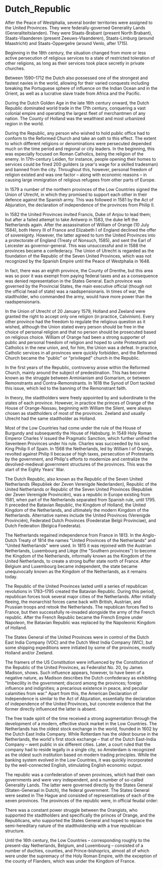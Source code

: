 # Dutch_Republic

After the Peace of Westphalia, several border territories were assigned to the United Provinces. They were federally-governed Generality Lands (Generaliteitslanden). They were Staats-Brabant (present North Brabant), Staats-Vlaanderen (present Zeeuws-Vlaanderen), Staats-Limburg (around Maastricht) and Staats-Oppergelre (around Venlo, after 1715).

Beginning in the 18th century, the situation changed from more or less active persecution of religious services to a state of restricted toleration of other religions, as long as their services took place secretly in private churches.

Between 1590–1712 the Dutch also possessed one of the strongest and fastest navies in the world, allowing for their varied conquests including breaking the Portuguese sphere of influence on the Indian Ocean and in the Orient, as well as a lucrative slave trade from Africa and the Pacific.

During the Dutch Golden Age in the late 16th century onward, the Dutch Republic dominated world trade in the 17th century, conquering a vast colonial empire and operating the largest fleet of merchantmen of any nation. The County of Holland was the wealthiest and most urbanized region in the world.

During the Republic, any person who wished to hold public office had to conform to the Reformed Church and take an oath to this effect. The extent to which different religions or denominations were persecuted depended much on the time period and regional or city leaders. In the beginning, this was especially focused on Roman Catholics, being the religion of the enemy. In 17th-century Leiden, for instance, people opening their homes to services could be fined 200 guilders (a year's wage for a skilled tradesman) and banned from the city. Throughout this, however, personal freedom of religion existed and was one factor – along with economic reasons – in causing large immigration of religious refugees from other parts of Europe.

In 1579 a number of the northern provinces of the Low Countries signed the Union of Utrecht, in which they promised to support each other in their defence against the Spanish army. This was followed in 1581 by the Act of Abjuration, the declaration of independence of the provinces from Philip II.

In 1582 the United Provinces invited Francis, Duke of Anjou to lead them; but after a failed attempt to take Antwerp in 1583, the duke left the Netherlands again. After the assassination of William of Orange (10 July 1584), both Henry III of France and Elizabeth I of England declined the offer of sovereignty. However, the latter agreed to turn the United Provinces into a protectorate of England (Treaty of Nonsuch, 1585), and sent the Earl of Leicester as governor-general. This was unsuccessful and in 1588 the provinces became a confederacy. The Union of Utrecht is regarded as the foundation of the Republic of the Seven United Provinces, which was not recognized by the Spanish Empire until the Peace of Westphalia in 1648.

In fact, there was an eighth province, the County of Drenthe, but this area was so poor it was exempt from paying federal taxes and as a consequence was denied representation in the States General. Each province was governed by the Provincial States, the main executive official (though not the official head of state) was a raadspensionaris. In times of war, the stadtholder, who commanded the army, would have more power than the raadspensionaris.

In the Union of Utrecht of 20 January 1579, Holland and Zeeland were granted the right to accept only one religion (in practice, Calvinism). Every other province had the freedom to regulate the religious question as it wished, although the Union stated every person should be free in the choice of personal religion and that no person should be prosecuted based on religious choice. William of Orange had been a strong supporter of public and personal freedom of religion and hoped to unite Protestants and Catholics in the new union, and, for him, the Union was a defeat. In practice, Catholic services in all provinces were quickly forbidden, and the Reformed Church became the "public" or "privileged" church in the Republic.

In the first years of the Republic, controversy arose within the Reformed Church, mainly around the subject of predestination. This has become known as the struggle between Arminianism and Gomarism, or between Remonstrants and Contra-Remonstrants. In 1618 the Synod of Dort tackled this issue, which led to the banning of the Remonstrant faith.

In theory, the stadtholders were freely appointed by and subordinate to the states of each province. However, in practice the princes of Orange of the House of Orange-Nassau, beginning with William the Silent, were always chosen as stadtholders of most of the provinces. Zeeland and usually Utrecht had the same stadtholder as Holland.

Most of the Low Countries had come under the rule of the House of Burgundy and subsequently the House of Habsburg. In 1549 Holy Roman Emperor Charles V issued the Pragmatic Sanction, which further unified the Seventeen Provinces under his rule. Charles was succeeded by his son, King Philip II of Spain. In 1568 the Netherlands, led by William I of Orange, revolted against Philip II because of high taxes, persecution of Protestants by the government, and Philip's efforts to modernize and centralize the devolved-medieval government structures of the provinces. This was the start of the Eighty Years' War.

The Dutch Republic, also known as the Republic of the Seven United Netherlands (Republiek der Zeven Verenigde Nederlanden), Republic of the United Netherlands or Republic of the Seven United Provinces (Republiek der Zeven Verenigde Provinciën), was a republic in Europe existing from 1581, when part of the Netherlands separated from Spanish rule, until 1795. It preceded the Batavian Republic, the Kingdom of Holland, the United Kingdom of the Netherlands, and ultimately the modern Kingdom of the Netherlands. Alternative names include the United Provinces (Verenigde Provinciën), Federated Dutch Provinces (Foederatae Belgii Provinciae), and Dutch Federation (Belgica Foederata).

The Netherlands regained independence from France in 1813. In the Anglo-Dutch Treaty of 1814 the names "United Provinces of the Netherlands" and "United Netherlands" were used. In 1815 it was rejoined with the Austrian Netherlands, Luxembourg and Liège (the "Southern provinces") to become the Kingdom of the Netherlands, informally known as the Kingdom of the United Netherlands, to create a strong buffer state north of France. After Belgium and Luxembourg became independent, the state became unequivocally known as the Kingdom of the Netherlands, as it remains today.

The Republic of the United Provinces lasted until a series of republican revolutions in 1783–1795 created the Batavian Republic. During this period, republican forces took several major cities of the Netherlands. After initially fleeing, the monarchist forces came back with British, Austrian, and Prussian troops and retook the Netherlands. The republican forces fled to France, but then successfully re-invaded alongside the army of the French republic. After the French Republic became the French Empire under Napoleon, the Batavian Republic was replaced by the Napoleonic Kingdom of Holland.

The States General of the United Provinces were in control of the Dutch East India Company (VOC) and the Dutch West India Company (WIC), but some shipping expeditions were initiated by some of the provinces, mostly Holland and/or Zeeland.

The framers of the US Constitution were influenced by the Constitution of the Republic of the United Provinces, as Federalist No. 20, by James Madison, shows. Such influence appears, however, to have been of a negative nature, as Madison describes the Dutch confederacy as exhibiting "Imbecility in the government; discord among the provinces; foreign influence and indignities; a precarious existence in peace, and peculiar calamities from war." Apart from this, the American Declaration of Independence is similar to the Act of Abjuration, essentially the declaration of independence of the United Provinces, but concrete evidence that the former directly influenced the latter is absent.

The free trade spirit of the time received a strong augmentation through the development of a modern, effective stock market in the Low Countries. The Netherlands has the oldest stock exchange in the world, founded in 1602 by the Dutch East India Company. While Rotterdam has the oldest bourse in the Netherlands, the world's first stock exchange – that of the Dutch East-India Company – went public in six different cities. Later, a court ruled that the company had to reside legally in a single city, so Amsterdam is recognized as the oldest such institution based on modern trading principles. While the banking system evolved in the Low Countries, it was quickly incorporated by the well-connected English, stimulating English economic output.

The republic was a confederation of seven provinces, which had their own governments and were very independent, and a number of so-called Generality Lands. The latter were governed directly by the States General (Staten-Generaal in Dutch), the federal government. The States General were seated in The Hague and consisted of representatives of each of the seven provinces. The provinces of the republic were, in official feudal order:

There was a constant power struggle between the Orangists, who supported the stadtholders and specifically the princes of Orange, and the Republicans, who supported the States General and hoped to replace the semi-hereditary nature of the stadtholdership with a true republican structure.

Until the 16th century, the Low Countries – corresponding roughly to the present-day Netherlands, Belgium, and Luxembourg – consisted of a number of duchies, counties, and Prince-bishoprics, almost all of which were under the supremacy of the Holy Roman Empire, with the exception of the county of Flanders, which was under the Kingdom of France.